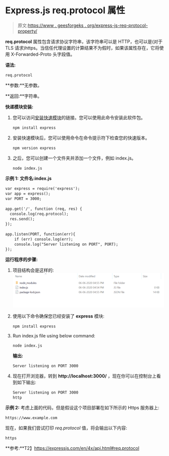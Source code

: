 # Express.js req.protocol 属性

> 原文:[https://www . geesforgeks . org/express-js-req-protocol-property/](https://www.geeksforgeeks.org/express-js-req-protocol-property/)

**req.protocol** 属性包含请求协议字符串，该字符串可以是 HTTP，也可以是(对于 TLS 请求)https。当信任代理设置的计算结果不为假时，如果该属性存在，它将使用 X-Forwarded-Proto 头字段值。

**语法:**

```
req.protocol
```

**参数:**无参数。

**返回:**字符串。

**快递模块安装:**

1.  您可以访问[安装快速模块](https://www.npmjs.com/package/express)的链接。您可以使用此命令安装此软件包。

    ```
    npm install express
    ```

2.  安装快速模块后，您可以使用命令在命令提示符下检查您的快速版本。

    ```
    npm version express
    ```

3.  之后，您可以创建一个文件夹并添加一个文件，例如 index.js。

    ```
    node index.js
    ```

**示例 1:**
**文件名:index.js**

```
var express = require('express');
var app = express(); 
var PORT = 3000;

app.get('/', function (req, res) {
  console.log(req.protocol);
  res.send();
});

app.listen(PORT, function(err){
    if (err) console.log(err);
    console.log("Server listening on PORT", PORT);
});
```

**运行程序的步骤:**

1.  项目结构会是这样的:
    ![](img/3209d9b4369c180282a34be8070d7d6e.png)
2.  使用以下命令确保您已经安装了 **express** 模块:

    ```
    npm install express
    ```

3.  Run index.js file using below command:

    ```
    node index.js
    ```

    **输出:**

    ```
    Server listening on PORT 3000

    ```

4.  现在打开浏览器，转到 **http://localhost:3000/** ，现在你可以在控制台上看到如下输出:

    ```
    Server listening on PORT 3000
    http

    ```

**示例 2:** 考虑上面的代码，但是假设这个项目部署在如下所示的 Https 服务器上:

```
https://www.example.com
```

现在，如果我们尝试打印 *req.protocol* 值，将会输出以下内容:

```
https
```

**参考:**T2】https://expressjs.com/en/4x/api.html#req.protocol